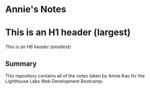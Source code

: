 # Annie's Notes

# This is an H1 header (largest)
###### This is an H6 header (smallest)

## Summary 
This repository contains all of the notes taken by Annie Kao for the Lighthouse Labs Web Development Bootcamp.